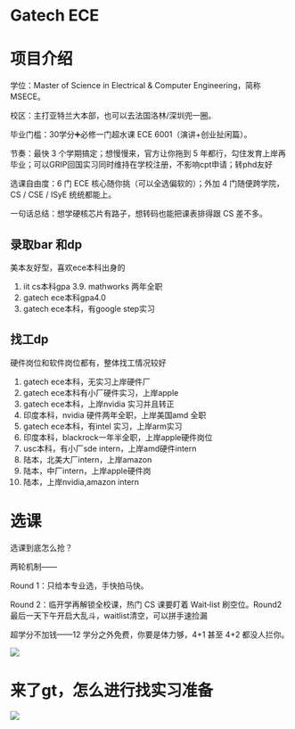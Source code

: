 # Gatech ECE

# 项目介绍

学位：Master of Science in Electrical & Computer Engineering，简称 MSECE。

校区：主打亚特兰大本部，也可以去法国洛林/深圳兜一圈。

毕业门槛：30学分➕必修一门超水课 ECE 6001（演讲+创业扯闲篇）。

节奏：最快 3 个学期搞定；想慢慢来，官方让你拖到 5 年都行，勾住发育上岸再毕业；可以GRIP回国实习同时维持在学校注册，不影响cpt申请；转phd友好

选课自由度：6 门 ECE 核心随你挑（可以全选偏软的）；外加 4 门随便跨学院，CS / CSE / ISyE 统统都能上。

一句话总结：想学硬核芯片有路子，想转码也能把课表排得跟 CS 差不多。


## 录取bar 和dp
美本友好型，喜欢ece本科出身的

1. iit cs本科gpa 3.9. mathworks 两年全职
2. gatech ece本科gpa4.0
3. gatech ece本科，有google step实习

## 找工dp
硬件岗位和软件岗位都有，整体找工情况较好

1. gatech ece本科，无实习上岸硬件厂
2. gatech ece本科有小厂硬件实习，上岸apple
3. gatech ece本科，上岸nvidia 实习并且转正
4. 印度本科，nvidia 硬件两年全职，上岸美国amd 全职
5. gatech ece本科，有intel 实习，上岸arm实习
6. 印度本科，blackrock一年半全职，上岸apple硬件岗位
7. usc本科，有小厂sde intern，上岸amd硬件intern
8. 陆本，北美大厂intern，上岸amazon
9. 陆本，中厂intern，上岸apple硬件岗
10. 陆本，上岸nvidia,amazon intern

# 选课
选课到底怎么抢？

两轮机制——

Round 1：只给本专业选，手快拍马快。

Round 2：临开学再解锁全校课，热门 CS 课要盯着 Wait‑list 刷空位。Round2 最后一天下午开启大乱斗，waitlist清空，可以拼手速捡漏

超学分不加钱——12 学分之外免费，你要是体力够，4+1 甚至 4+2 都没人拦你。

![](/img/gtececourse.png)

# 来了gt，怎么进行找实习准备

![](/img/gtecetimeline.png)
